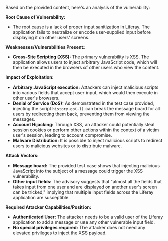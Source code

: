 Based on the provided content, here's an analysis of the vulnerability:

**Root Cause of Vulnerability:**

*   The root cause is a lack of proper input sanitization in Liferay. The application fails to neutralize or encode user-supplied input before displaying it on other users' screens.

**Weaknesses/Vulnerabilities Present:**

*   **Cross-Site Scripting (XSS):** The primary vulnerability is XSS. The application allows users to inject arbitrary JavaScript code, which will then be executed in the browsers of other users who view the content.

**Impact of Exploitation:**

*   **Arbitrary JavaScript execution:** Attackers can inject malicious scripts into various fields that accept user input, which would then execute in other user's browsers.
*   **Denial of Service (DoS):** As demonstrated in the test case provided, injecting the script `history.go(-1)` can break the message board for all users by redirecting them back, preventing them from viewing the messages.
*   **Account Hijacking:** Through XSS, an attacker could potentially steal session cookies or perform other actions within the context of a victim user's session, leading to account compromise.
*   **Malware Distribution:** It is possible to inject malicious scripts to redirect users to malicious websites or to distribute malware.

**Attack Vectors:**

*   **Message board:** The provided test case shows that injecting malicious JavaScript into the subject of a message could trigger the XSS vulnerability.
*   **Other input fields:** The advisory suggests that "almost all the fields that takes input from one user and are displayed on another user's screen can be tricked," implying that multiple input fields across the Liferay application are susceptible.

**Required Attacker Capabilities/Position:**

*   **Authenticated User:** The attacker needs to be a valid user of the Liferay application to add a message or use any other vulnerable input field.
*   **No special privileges required:** The attacker does not need any elevated privileges to inject the XSS payload.